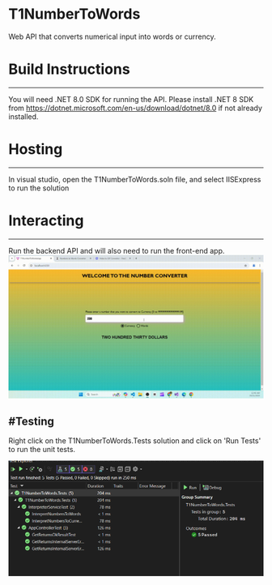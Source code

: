 # T1NumberToWords
Web API that converts numerical input into words or currency.

# Build Instructions
----
You will need .NET 8.0 SDK for running the API. Please install .NET 8 SDK from https://dotnet.microsoft.com/en-us/download/dotnet/8.0 if not already installed.

# Hosting
----
In visual studio, open the T1NumberToWords.soln file, and select IISExpress to run the solution


# Interacting
----
Run the backend API and will also need to run the front-end app.
![ConverterGif](./ConverterGif.gif)


#Testing
----
Right click on the T1NumberToWords.Tests solution and click on 'Run Tests' to run the unit tests.

![Test passed](./TestPassed.png)